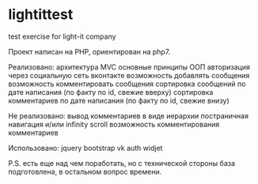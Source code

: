 # lightittest
test exercise for light-it company

Проект написан на PHP, ориентирован на php7.

Реализовано:
архитектура MVC
основные принципы ООП
авторизация через социальную сеть вконтакте
возможность добавлять сообщения
возможность комментировать сообщения
сортировка сообщений по дате написания (по факту по id, свежие вверху)
сортировка комментариев по дате написания (по факту по id, свежие внизу)

Не реализовано:
вывод комментариев в виде иерархии
постраничная навигация и/или infinity scroll
возможность комментирования комментариев

Использовано:
jquery
bootstrap
vk auth widjet

P.S. есть еще над чем поработать, но с технической стороны база подготовлена,
в остальном вопрос времени.
